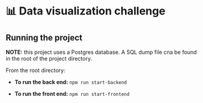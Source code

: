 # 📊 Data visualization challenge 

## Running the project

**NOTE:** this project uses a Postgres database. A SQL dump file cna be found in the root of the project directory.

From the root directory: 
- **To run the back end:** `npm run start-backend`

- **To run the front end:** `npm run start-frontend`